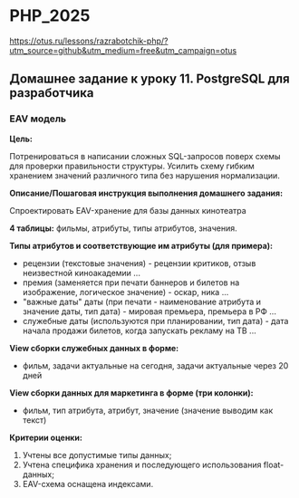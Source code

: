# PHP_2025

https://otus.ru/lessons/razrabotchik-php/?utm_source=github&utm_medium=free&utm_campaign=otus

## Домашнее задание к уроку 11. PostgreSQL для разработчика

### EAV модель

**Цель:**

Потренироваться в написании сложных SQL-запросов поверх схемы для проверки правильности структуры.
Усилить схему гибким хранением значений различного типа без нарушения нормализации.

**Описание/Пошаговая инструкция выполнения домашнего задания:**

Спроектировать EAV-хранение для базы данных кинотеатра

**4 таблицы:** фильмы, атрибуты, типы атрибутов, значения.

**Типы атрибутов и соответствующие им атрибуты (для примера):**

* рецензии (текстовые значения) - рецензии критиков, отзыв неизвестной киноакадемии ...
* премия (заменяется при печати баннеров и билетов на изображение, логическое значение) - оскар, ника ...
* "важные даты" даты (при печати - наименование атрибута и значение даты, тип дата) - мировая премьера, премьера в РФ ...
* служебные даты (используются при планировании, тип дата) - дата начала продажи билетов, когда запускать рекламу на ТВ ...

**View сборки служебных данных в форме:**

* фильм, задачи актуальные на сегодня, задачи актуальные через 20 дней

**View сборки данных для маркетинга в форме (три колонки):**

* фильм, тип атрибута, атрибут, значение (значение выводим как текст)

**Критерии оценки:**

1. Учтены все допустимые типы данных;
2. Учтена специфика хранения и последующего использования float-данных;
3. EAV-схема оснащена индексами.
